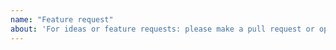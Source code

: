 ```yaml
---
name: "Feature request"
about: 'For ideas or feature requests: please make a pull request or open an issue'
---
```

